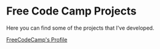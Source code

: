 # Free Code Camp Projects

Here you can find some of the projects that I've developed.

[FreeCodeCamp's Profile](http://www.freecodecamp.com/diegourban)
